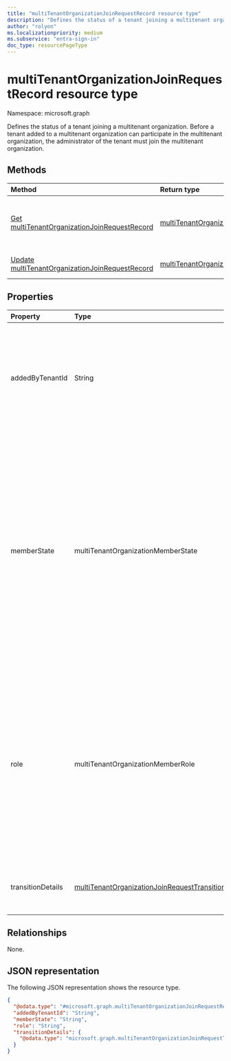 ```yaml
---
title: "multiTenantOrganizationJoinRequestRecord resource type"
description: "Defines the status of a tenant joining a multitenant organization."
author: "rolyon"
ms.localizationpriority: medium
ms.subservice: "entra-sign-in"
doc_type: resourcePageType
---
```


# multiTenantOrganizationJoinRequestRecord resource type

Namespace: microsoft.graph

Defines the status of a tenant joining a multitenant organization. Before a tenant added to a multitenant organization can participate in the multitenant organization, the administrator of the tenant must join the multitenant organization.

## Methods
|Method|Return type|Description|
|:---|:---|:---|
|[Get multiTenantOrganizationJoinRequestRecord](../api/multitenantorganizationjoinrequestrecord-get.md)|[multiTenantOrganizationJoinRequestRecord](../resources/multitenantorganizationjoinrequestrecord.md)|Get the status of a tenant joining a multitenant organization.|
|[Update multiTenantOrganizationJoinRequestRecord](../api/multitenantorganizationjoinrequestrecord-update.md)|[multiTenantOrganizationJoinRequestRecord](../resources/multitenantorganizationjoinrequestrecord.md)|Join a multitenant organization.|

## Properties
|Property|Type|Description|
|:---|:---|:---|
|addedByTenantId|String|Tenant ID of the Microsoft Entra tenant that added a tenant to the multitenant organization. To reset a failed join request, set `addedByTenantId` to `00000000-0000-0000-0000-000000000000`. Required.|
|memberState|multiTenantOrganizationMemberState|State of the tenant in the multitenant organization. The possible values are: `pending`, `active`, `removed`, `unknownFutureValue`. Tenants in the pending state must [join the multitenant organization](../api/multitenantorganizationjoinrequestrecord-update.md) to participate in the multitenant organization. Tenants in the active state can participate in the multitenant organization. Tenants in the removed state are in the process of being removed from the multitenant organization. Read-only.|
|role|multiTenantOrganizationMemberRole|Role of the tenant in the multitenant organization. The possible values are: `owner`, `member` (default), `unknownFutureValue`. Tenants with the owner role can manage the multitenant organization. There can be multiple tenants with the owner role in a multitenant organization. Tenants with the member role can participate in a multitenant organization.|
|transitionDetails|[multiTenantOrganizationJoinRequestTransitionDetails](../resources/multitenantorganizationjoinrequesttransitiondetails.md)|Details of the processing status for a tenant joining a multitenant organization. Read-only.|

## Relationships
None.

## JSON representation
The following JSON representation shows the resource type.
<!-- {
  "blockType": "resource",
  "keyProperty": "id",
  "@odata.type": "microsoft.graph.multiTenantOrganizationJoinRequestRecord",
  "openType": false
}
-->
``` json
{
  "@odata.type": "#microsoft.graph.multiTenantOrganizationJoinRequestRecord",
  "addedByTenantId": "String",
  "memberState": "String",
  "role": "String",
  "transitionDetails": {
    "@odata.type": "microsoft.graph.multiTenantOrganizationJoinRequestTransitionDetails"
  }
}
```
